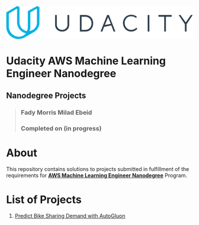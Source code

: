 ![Udacity Logo](udacity-logo.svg)

# Udacity AWS Machine Learning Engineer Nanodegree
## Nanodegree Projects

> ### Fady Morris Milad Ebeid  
> ### Completed on (in progress)


# About

This repository contains solutions to projects submitted in fulfillment of the requirements for [**AWS Machine Learning Engineer Nanodegree**](https://www.udacity.com/course/aws-machine-learning-engineer-nanodegree--nd189) Program.



# List of Projects

1. [Predict Bike Sharing Demand with AutoGluon](projects/01_predict-bike-sharing-autogluon)
